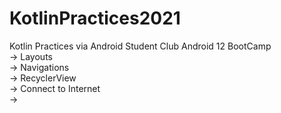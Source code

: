 # KotlinPractices2021<br />
Kotlin Practices via Android Student Club Android 12 BootCamp<br />
-> Layouts<br />
-> Navigations<br />
-> RecyclerView<br />
-> Connect to Internet<br /> 
->
